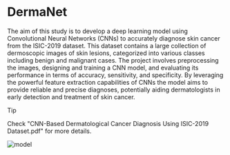 # DermaNet

The aim of this study is to develop a deep learning model using Convolutional Neural Networks (CNNs) to accurately diagnose skin cancer from the ISIC-2019 dataset. This dataset contains a large collection of dermoscopic images of skin lesions, categorized into various classes including benign and malignant cases. The project involves preprocessing the images, designing and training a CNN model, and evaluating its performance in terms of accuracy, sensitivity, and specificity. By leveraging the powerful feature extraction capabilities of CNNs the model aims to provide reliable and precise diagnoses, potentially aiding dermatologists in early detection and treatment of skin cancer.

> [!TIP]
> Check "CNN-Based Dermatological Cancer Diagnosis Using ISIC-2019 Dataset.pdf" for more details. 

![model](https://github.com/emogooo/DermaNet/assets/58745898/7eb98df7-0565-496b-923a-4d93b73de01f)
